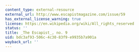 ```yaml
---
content_type: external-resource
external_url: http://www.escapistmagazine.com/issue/59
has_external_license_warning: true
license: https://en.wikipedia.org/wiki/All_rights_reserved
status: ''
title: _The Escapist_, no. 9
uid: bdc3af93-506c-4c30-83f9-e9935b7a901a
wayback_url: ''
---
```

